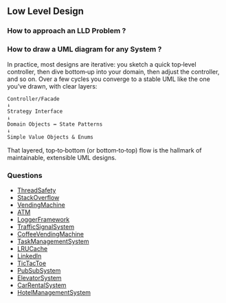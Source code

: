 ## Low Level Design

### How to approach an LLD Problem ?

### How to draw a UML diagram for any System ?
In practice, most designs are iterative: you sketch a quick top‑level controller, then dive bottom‑up into your domain, 
then adjust the controller, and so on. Over a few cycles you converge to a stable UML like the one you’ve drawn, with clear layers:

```graphql
Controller/Facade
↓
Strategy Interface
↓
Domain Objects ↔ State Patterns
↓
Simple Value Objects & Enums
```
That layered, top‑to‑bottom (or bottom‑to‑top) flow is the hallmark of maintainable, extensible UML designs.

### Questions
- [ThreadSafety](Questions/src/ThreadSafety/)
- [StackOverflow](Questions/src/StackOverflow/)
- [VendingMachine](Questions/src/VendingMachine/)
- [ATM](Questions/src/ATM/)
- [LoggerFramework](Questions/src/LoggerFramework/)
- [TrafficSignalSystem](Questions/src/TrafficSignalSystem/)
- [CoffeeVendingMachine](Questions/src/CoffeeVendingMachine/)
- [TaskManagementSystem](Questions/src/TaskManagementSystem/)
- [LRUCache](Questions/src/LRUCache/)
- [LinkedIn](Questions/src/LinkedIn/)
- [TicTacToe](Questions/src/TicTacToe/)
- [PubSubSystem](Questions/src/PubSubSystem/)
- [ElevatorSystem](Questions/src/ElevatorSystem/)
- [CarRentalSystem](Questions/src/CarRentalSystem/)
- [HotelManagementSystem](Questions/src/HotelManagementSystem/)